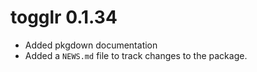 # togglr 0.1.34

* Added pkgdown documentation
* Added a `NEWS.md` file to track changes to the package.
